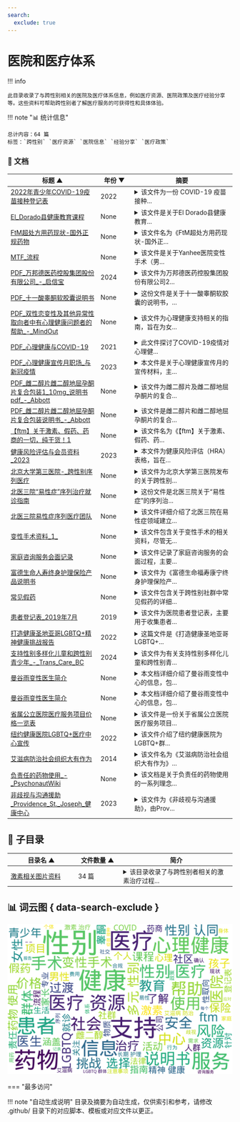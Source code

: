 ```yaml
---
search:
  exclude: true
---
```


# 医院和医疗体系


!!! info

    此目录收录了与跨性别相关的医院及医疗体系信息，例如医疗资源、医院政策及医疗经验分享等。这些资料可帮助跨性别者了解医疗服务的可获得性和具体体验。



!!! note "📊 统计信息"

    总计内容：64 篇
    标签：`跨性别` `医疗资源` `医院信息` `经验分享` `医疗政策`



### 📄 文档

<table>
<thead><tr>
<th style="width: 40%" data-sortable="true" data-sort-direction="asc" data-sort-type="text">标题 ▲</th>
<th style="width: 15%" data-sortable="true" data-sort-direction="desc" data-sort-type="year">年份 ▼</th>
<th style="width: 45%">摘要</th>
</tr></thead>
<tbody>
<tr data-name="2022年青少年COVID-19疫苗接种登记表" data-year="2022" data-date="2024-11-23 04:20:23">
                <td><a href="2022年青少年COVID-19疫苗接种登记表_page" class="md-button">2022年青少年COVID-19疫苗接种登记表</a></td>
                <td class="year-cell">2022</td>
                <td class="description-cell"><details markdown>
                    <summary>该文件为一份 COVID-19 疫苗接种...</summary>
                    <div class="description">
                        该文件为一份 COVID-19 疫苗接种登记及预筛查表格，专门针对 5 至 14 岁的青少年。文件开始部分为医疗工作人员专用的内容，随后详细描述了家长或监护人需填写的个人信息，包括孩子的姓名、年龄、出生日期、性别及联系方式等。特别地，在性别选项中加入了跨性别和非二元性别的选择，反映了对多元性别群体的关注。接下来的筛选问卷涵盖了多个健康相关问题，包括过敏反应、疫苗接种历史及其他医疗状况，以确保孩子的接种安全。最后，文件还要求家长或监护人确认已收到疫苗相关信息并签字。此文档体现了在疫苗接种过程中对多元性别及相关医疗信息的包容性和重视，非常适合作为关注多元性别群体健康的研究材料。
                        <br>年份：2022
                        <br>收录日期：2024-11-23 04:20:23
                    </div>
                </details></td>
            </tr>
<tr data-name="El_Dorado县健康教育课程" data-year="None" data-date="2024-11-23 05:57:28">
                <td><a href="El_Dorado县健康教育课程_page" class="md-button">El_Dorado县健康教育课程</a></td>
                <td class="year-cell">None</td>
                <td class="description-cell"><details markdown>
                    <summary>该文件是关于El Dorado县健康教育...</summary>
                    <div class="description">
                        该文件是关于El Dorado县健康教育课程的综合介绍，包含了多个项目和机构提供的健康教育课程的信息。这些课程涉及到老年人的健康、孕产妇教育、心理健康、营养生活等多个方面，旨在通过各种活动帮助社区成员改善健康与福利。文件提供了课程名称、主题、提供的语言、举办地点、日期和时间，以及联系方式和网址等关键信息。例如，Roy老年中心提供的太极、力量和身体健康课程，专注于通过锻炼改善老年人的平衡和预防跌倒。多项课程也通过线上方式进行，便于广泛的参与者参与。文件中还包括关于如何控制中风的教育小组和针对糖尿病患者的健康生活课程，显示了该地区对不同人群健康教育的重视与规划。
                        <br>年份：None
                        <br>收录日期：2024-11-23 05:57:28
                    </div>
                </details></td>
            </tr>
<tr data-name="FtM超处方用药现状-国外正规药物" data-year="None" data-date="2024-12-13 05:32:01">
                <td><a href="FtM超处方用药现状-国外正规药物_page" class="md-button">FtM超处方用药现状-国外正规药物</a></td>
                <td class="year-cell">None</td>
                <td class="description-cell"><details markdown>
                    <summary>该文件名为《FtM超处方用药现状-国外正...</summary>
                    <div class="description">
                        该文件名为《FtM超处方用药现状-国外正规药物》，主要讨论了在FtM（女性到男性）跨性别群体中，超处方用药的现状与困境。文中指出，FtM群体在使用药物方面，与MtF（男性到女性）群体相比，面临更大的用药复杂性和风险，尤其是在选择药物的过程中。许多药物的来源良莠不齐，导致社群内对药物的交流多集中于成分和摄入方式，而不提及具体品牌和使用方法。文件提到了几种相对安全且得到正规药厂生产的药物，包括环戊丙酸睾酮、庚酸睾酮以及混合睾酮等，并讨论了社群中的一些无良药商如何以不合规的手段售卖假冒药物，进一步加深了用药者的困扰。该文还警示了在药物包装上的迷惑性，很多地下药物的包装甚至比合规药物看起来更专业，从而使得用药者容易误信其安全性。
                        <br>年份：None
                        <br>收录日期：2024-12-13 05:32:01
                    </div>
                </details></td>
            </tr>
<tr data-name="MTF_流程" data-year="None" data-date="2024-12-13 05:32:01">
                <td><a href="MTF_流程_page" class="md-button">MTF_流程</a></td>
                <td class="year-cell">None</td>
                <td class="description-cell"><details markdown>
                    <summary>该文件是关于Yanhee医院变性手术（男...</summary>
                    <div class="description">
                        该文件是关于Yanhee医院变性手术（男变女）的指导文件，详细介绍了变性手术的诊断标准、申请流程、手术注意事项及费用信息。文中列出了患者必须满足的主要标准，例如是否有强烈的变性意愿、是否经历过真实的女性生活等，同时要求患者至少服用一年的雌性激素。手术的申请流程则包括填写申请表、提供身体照片及心理医生的推荐信等。文件中还详细列出了申请者的年龄要求，手术前的健康检查，以及不同类型的变性手术及其费用。整体上，该文件为想接受变性手术的跨性别者提供了清晰和系统的指导。
                        <br>年份：None
                        <br>收录日期：2024-12-13 05:32:01
                    </div>
                </details></td>
            </tr>
<tr data-name="PDF_万邦德医药控股集团股份有限公司_-_启信宝" data-year="2024" data-date="2024-11-07 19:18:36">
                <td><a href="PDF_万邦德医药控股集团股份有限公司_-_启信宝_page" class="md-button">PDF_万邦德医药控股集团股份有限公司_-_启信宝</a></td>
                <td class="year-cell">2024</td>
                <td class="description-cell"><details markdown>
                    <summary>该文件为万邦德医药控股集团股份有限公司2...</summary>
                    <div class="description">
                        该文件为万邦德医药控股集团股份有限公司2023年度报告，主要内容涵盖公司财务状况、经营业绩、行业分析及未来展望。报告详细披露了公司的主要业务，包括医药制造及医疗器械业务，强调了公司在医药制造领域的特色原料药与制剂联动发展模式，重点产品涉及心脑血管、神经系统、呼吸系统及消化系统等多个治疗领域。同时，医疗器械业务也展示了丰富的产品线，包括骨科植入器械和一次性无菌医用高分子耗材。文件还提到2023年公司面临的市场环境如医保控费、政策调整的挑战，以及行业未来发展可能带来的机遇。报告中还附录了详细的销售数据、财务指标，以及相关的研发项目进展，全面反映了公司的运营状况。
                        <br>年份：2024
                        <br>收录日期：2024-11-07 19:18:36
                    </div>
                </details></td>
            </tr>
<tr data-name="PDF_十一酸睾酮软胶囊说明书" data-year="None" data-date="2024-11-07 19:47:55">
                <td><a href="PDF_十一酸睾酮软胶囊说明书_page" class="md-button">PDF_十一酸睾酮软胶囊说明书</a></td>
                <td class="year-cell">None</td>
                <td class="description-cell"><details markdown>
                    <summary>这份文件是关于十一酸睾酮软胶囊的说明书，...</summary>
                    <div class="description">
                        这份文件是关于十一酸睾酮软胶囊的说明书，主要用于跨性别男性的过渡治疗。说明书中详细介绍了这种药物的使用方法、适应症、注意事项及可能的副作用。它强调了在使用该药物前需要进行的医学评估，以及定期检查的重要性，确保患者得到安全有效的治疗。说明书还包含了对患者日常监测的建议，以帮助跟踪荷尔蒙疗法对身体的影响。这对于跨性别者而言，是一个重要的医疗资源，帮助他们了解自己在过渡过程中可能涉及的药物和医疗选择。
                        <br>年份：None
                        <br>收录日期：2024-11-07 19:47:55
                    </div>
                </details></td>
            </tr>
<tr data-name="PDF_双性恋变性及其他异常性取向者中有心理健康问题者的帮助_-_MindOut" data-year="None" data-date="2024-11-07 19:15:24">
                <td><a href="PDF_双性恋变性及其他异常性取向者中有心理健康问题者的帮助_-_MindOut_page" class="md-button">PDF_双性恋变性及其他异常性取向者中有心理健康问题者的帮助_-_MindOut</a></td>
                <td class="year-cell">None</td>
                <td class="description-cell"><details markdown>
                    <summary>该文件为心理健康支持相关的指南，旨在为女...</summary>
                    <div class="description">
                        该文件为心理健康支持相关的指南，旨在为女同性恋、男同性恋、双性恋、变性者及其他性取向者提供心理健康问题方面的帮助与支持。文件介绍了各种服务，包括建议和资讯、代言服务、在线支持、支持小组、伙伴辅导和幸福生活课程等。建议和资讯部分说明了如何就任何关注的问题获取帮助，确保获取的信息能够帮助个人规划下一步的行动。代言服务强调了支持个人在社会中的发声，帮助他们表达需求并了解自身权利。在线支持部分则提供了与志愿者进行沟通的机会，而支持小组则为LGBTQ群体提供了一个安全的环境，以分享经历和感受。伙伴辅导帮助个体建立社交信心，探索新机会。幸福生活课程涵盖了自尊、建立自信、正念冥想、压力管理等多个主题，旨在提高个人幸福感。
                        <br>年份：None
                        <br>收录日期：2024-11-07 19:15:24
                    </div>
                </details></td>
            </tr>
<tr data-name="PDF_心理健康与COVID-19" data-year="2021" data-date="2024-11-07 19:44:26">
                <td><a href="PDF_心理健康与COVID-19_page" class="md-button">PDF_心理健康与COVID-19</a></td>
                <td class="year-cell">2021</td>
                <td class="description-cell"><details markdown>
                    <summary>此文件探讨了COVID-19疫情对心理健...</summary>
                    <div class="description">
                        此文件探讨了COVID-19疫情对心理健康的影响，特别是在自我隔离期间人们可能面临的情绪挑战和心理健康问题。文件中提供了针对青少年、成年人、老年人和医疗工作者的心理健康支持资源，包括在线咨询服务、危机支持和专门为LGBTQ2S+社群设计的服务。在疫情期间，许多人感到孤独、焦虑和抑郁，尤其是性少数群体可能会感受到更强烈的社会隔离和压力。作者建议，维护心理健康的策略包括保持社交联系和寻求专业的心理健康支持，并强调无论在何种情况下，暴力和虐待都是不可接受的，呼吁受害者寻求帮助。此文也提供了关于如何支持儿童心理健康的建议，包括如何与孩子讨论疫情及其影响。
                        <br>年份：2021
                        <br>收录日期：2024-11-07 19:44:26
                    </div>
                </details></td>
            </tr>
<tr data-name="PDF_心理健康宣传月职场_与新冠疫情" data-year="2023" data-date="2024-11-07 19:17:25">
                <td><a href="PDF_心理健康宣传月职场_与新冠疫情_page" class="md-button">PDF_心理健康宣传月职场_与新冠疫情</a></td>
                <td class="year-cell">2023</td>
                <td class="description-cell"><details markdown>
                    <summary>本文件是关于心理健康宣传月的宣传材料，主...</summary>
                    <div class="description">
                        本文件是关于心理健康宣传月的宣传材料，主要集中在新冠疫情对职场心理健康的影响及应对措施。自1949年以来，每年5月的心理健康宣传月旨在提高对心理健康的认知与理解，并消除与心理健康相关的歧视。近年来，由于新冠疫情的影响，许多人在职场中面临着前所未有的心理健康挑战，包括失业、财务压力和社交隔离等问题。文件指出，跨性别和同性恋人群在心理健康问题上更为脆弱，尤其是在疫情期间。文件中提供了多项建议，包括雇主如何支持员工心理健康，如何在职场内营造包容和支持的文化，以及促进网络援助体系来保护员工的心理健康。
                        <br>年份：2023
                        <br>收录日期：2024-11-07 19:17:25
                    </div>
                </details></td>
            </tr>
<tr data-name="PDF_雌二醇片雌二醇地屈孕酮片复合包装1_10mg_说明书pdf_-_Abbott" data-year="None" data-date="2024-11-07 19:02:05">
                <td><a href="PDF_雌二醇片雌二醇地屈孕酮片复合包装1_10mg_说明书pdf_-_Abbott_page" class="md-button">PDF_雌二醇片雌二醇地屈孕酮片复合包装1_10mg_说明书pdf_-_Abbott</a></td>
                <td class="year-cell">None</td>
                <td class="description-cell"><details markdown>
                    <summary>该文件为雌二醇片及雌二醇地屈孕酮片的复合...</summary>
                    <div class="description">
                        该文件为雌二醇片及雌二醇地屈孕酮片的复合包装说明书，由Abbott制药公司出版。文件中详细介绍了这两种药物的用途、适应症、用法用量、副作用及注意事项等重要信息。雌二醇片常用于女性激素替代疗法，可能对跨性别女性在药物过渡过程中具有重要意义。同时，对于了解激素治疗可能带来的效果和风险，文件提供了专业的医学视角和建议，帮助使用者更好地管理自身健康。此说明书还可能包含药物的储存条件、购买渠道和相应的医疗指导，旨在保护患者的使用安全与健康。
                        <br>年份：None
                        <br>收录日期：2024-11-07 19:02:05
                    </div>
                </details></td>
            </tr>
<tr data-name="PDF_雌二醇片雌二醇地屈孕酮片复合包装说明书_-_Abbott" data-year="None" data-date="2024-11-07 19:02:36">
                <td><a href="PDF_雌二醇片雌二醇地屈孕酮片复合包装说明书_-_Abbott_page" class="md-button">PDF_雌二醇片雌二醇地屈孕酮片复合包装说明书_-_Abbott</a></td>
                <td class="year-cell">None</td>
                <td class="description-cell"><details markdown>
                    <summary>该文件是雌二醇片和雌二醇地屈孕酮片的复合...</summary>
                    <div class="description">
                        该文件是雌二醇片和雌二醇地屈孕酮片的复合包装说明书，由 Abbott 生产。说明书详细介绍了这两种药物的使用方法、适应症、禁忌症、注意事项以及可能的副作用。雌二醇片常用于女性荷尔蒙替代疗法，尤其是在跨性别女性的激素治疗过程中。此类药物能够帮助跨性别女性进行身体上的过渡，促进个体向其性别认同的一致性，改善生理和心理健康。说明书中还提及了用药前需要注意的一些健康问题，确保用户在使用这些药物时能充分了解风险与收益。
                        <br>年份：None
                        <br>收录日期：2024-11-07 19:02:36
                    </div>
                </details></td>
            </tr>
<tr data-name="【ftm】关于激素、假药、药商的一切，纯干货！1" data-year="None" data-date="2024-12-13 05:32:01">
                <td><a href="【ftm】关于激素、假药、药商的一切，纯干货！1_page" class="md-button">【ftm】关于激素、假药、药商的一切，纯干货！1</a></td>
                <td class="year-cell">None</td>
                <td class="description-cell"><details markdown>
                    <summary>该文件名为《【ftm】关于激素、假药、药...</summary>
                    <div class="description">
                        该文件名为《【ftm】关于激素、假药、药商的一切，纯干货！》，由匿名作者G0SSIP撰写，重点讨论了关于跨性别男性（ftm）所用激素的具体信息。内容主要分为三个部分：第一部分详细介绍了适合ftm（激素替代疗法，HRT）使用的药物，包括庚酸、环戊丙酸和十一酸，强调这些药物与健身用的混合睾酮的区别，说明正常的用药剂量及其效果。第二部分则集中于假药问题，分析国内激素市场的现状，讨论了假冒药品的危险性及如何辨别；同时列出了一些曾经被质疑或曝光的药品案例。最后一部分提供了药商的价格对比，指出隐含的商业利益及其对跨性别群体的影响，揭示了一些药商的实际操作手法和价格标准。整篇文章意在帮助跨性别群体更好地了解相关医疗信息，减少在选择激素和药商时的误区和风险。
                        <br>年份：None
                        <br>收录日期：2024-12-13 05:32:01
                    </div>
                </details></td>
            </tr>
<tr data-name="健康风险评估与会员资料_2023" data-year="2023" data-date="2024-11-23 04:38:20">
                <td><a href="健康风险评估与会员资料_2023_page" class="md-button">健康风险评估与会员资料_2023</a></td>
                <td class="year-cell">2023</td>
                <td class="description-cell"><details markdown>
                    <summary>本文件为健康风险评估（HRA）表格，旨在...</summary>
                    <div class="description">
                        本文件为健康风险评估（HRA）表格，旨在收集跨性别者及其他多元性别认同者的医疗信息。文件中包含多个选择题，涉及会员的性别认同、出生证明上指定的性别、代词使用、性取向、婚姻状况、种族或民族身份、所讲语言、心理健康状况及身体健康状况等。每个问题均设计为帮助医疗服务提供者深入了解参与者的个人背景和健康需求，以便提供更为针对性的医疗支持。文中还包括关于会员是否需要社区支持和资源的信息，如个案管理、粮食援助和交通服务等。该评估表旨在促进更全面的健康监测和个人护理计划的制定，以及提高跨性别者在医疗服务中的获得感和安全感。
                        <br>年份：2023
                        <br>收录日期：2024-11-23 04:38:20
                    </div>
                </details></td>
            </tr>
<tr data-name="北京大学第三医院-_跨性别序列医疗" data-year="None" data-date="2024-11-02 02:34:23">
                <td><a href="北京大学第三医院-_跨性别序列医疗_page" class="md-button">北京大学第三医院-_跨性别序列医疗</a></td>
                <td class="year-cell">None</td>
                <td class="description-cell"><details markdown>
                    <summary>该文件为北京大学第三医院发布的关于跨性别...</summary>
                    <div class="description">
                        该文件为北京大学第三医院发布的关于跨性别人士的医疗序列指南，旨在为跨性别者提供系统性的医疗资源和支持。文件中详细描述了跨性别医疗的各个阶段，包括评估、过渡与随访，并提供了一系列相关医疗专家的联系信息。所在的医院在跨性别领域中的医疗实践经验，以及如何安全地进行激素替代治疗（HRT）、手术选项以及心理支持服务，均在文件中有所阐述。文件还涉及患者的权利保护、专业承诺及伦理考量，强调医疗团队在提供跨性别医疗服务时的重要责任与敏感性。
                        <br>年份：None
                        <br>收录日期：2024-11-02 02:34:23
                    </div>
                </details></td>
            </tr>
<tr data-name="北医三院“易性症”序列治疗就诊指南" data-year="None" data-date="2025-01-10">
                <td><a href="北医三院“易性症”序列治疗就诊指南_page" class="md-button">北医三院“易性症”序列治疗就诊指南</a></td>
                <td class="year-cell">None</td>
                <td class="description-cell"><details markdown>
                    <summary>这份文件是北医三院关于“易性症”的序列治...</summary>
                    <div class="description">
                        这份文件是北医三院关于“易性症”的序列治疗就诊指南，针对跨性别者在医疗过程中需要遵循的各个步骤进行了详细描述。文件中明确指出不同阶段的患者可根据自己的需求选择就诊时间和门诊科室，包括初次就诊、精神科诊疗、心理辅导、激素治疗复诊和手术咨询等。每个科室都有指定的医生及其接诊的时间安排，例如，每周三上午8:00至11:00的成形科专病门诊，提供初步诊疗和咨询服务，旨在提高就诊效率。文件提供了患者预约及检查的流程，和必要的携带材料，如身份证办理就诊卡等。
                        <br>年份：None
                        <br>收录日期：2025-01-10
                    </div>
                </details></td>
            </tr>
<tr data-name="北医三院易性症序列医疗团队" data-year="None" data-date="2025-01-10">
                <td><a href="北医三院易性症序列医疗团队_page" class="md-button">北医三院易性症序列医疗团队</a></td>
                <td class="year-cell">None</td>
                <td class="description-cell"><details markdown>
                    <summary>该文件详细介绍了北医三院在易性症领域建立...</summary>
                    <div class="description">
                        该文件详细介绍了北医三院在易性症领域建立的综合诊疗团队及其工作内容。文件首先定义了“易性症”这一术语，并指出这并非医学上的疾病，而是跨性别个体对于自身性别认同的焦虑状态。文中讲述了该人群由于社会对其了解的缺乏，常常面临医疗照护体系不完善的问题，导致其在就医时面临重重困难。北医三院通过整形外科、心理咨询、内分泌科、妇科等多个学科的交叉合作，致力于为“易性症”患者提供全面、系统的医疗支持，包括心理疏导、激素替代、手术治疗等内容。文件还强调了“跨性别”患者的疗愈之路需要社会的关怀与支持。同时，该医院也开展了相关的科研和教育活动，以提升社会对跨性别问题的认识。整体上，该文献不仅提供了有关易性症的医疗知识，也展示了医院在精细化医疗服务领域的努力与成就。
                        <br>年份：None
                        <br>收录日期：2025-01-10
                    </div>
                </details></td>
            </tr>
<tr data-name="变性手术资料_1_" data-year="None" data-date="2024-12-13 05:32:01">
                <td><a href="变性手术资料_1__page" class="md-button">变性手术资料_1_</a></td>
                <td class="year-cell">None</td>
                <td class="description-cell"><details markdown>
                    <summary>该文件包含关于变性手术的相关资料，尽管无...</summary>
                    <div class="description">
                        该文件包含关于变性手术的相关资料，尽管无法提取具体文本内容，但可以推测它可能涉及手术的类型、流程、风险、恢复期等方面的信息。变性手术是许多跨性别人士过渡过程中重要的医疗步骤，涉及身体上的重大改变，并且通常伴随心理和社交方面的适应。该文件可能来源于医疗机构或跨性别相关的非政府组织，致力于为需要手术的跨性别人士提供必要的信息和支持。
                        <br>年份：None
                        <br>收录日期：2024-12-13 05:32:01
                    </div>
                </details></td>
            </tr>
<tr data-name="家庭咨询服务会面记录" data-year="None" data-date="2024-11-23 03:10:42">
                <td><a href="家庭咨询服务会面记录_page" class="md-button">家庭咨询服务会面记录</a></td>
                <td class="year-cell">None</td>
                <td class="description-cell"><details markdown>
                    <summary>该文件记录了家庭咨询服务的会面过程，主要...</summary>
                    <div class="description">
                        该文件记录了家庭咨询服务的会面过程，主要涉及跨性别及多元性别者在接受心理咨询和支持服务时的经验和感受。文件中可能包括与咨询师的对话记录、咨询目标以及所使用的疗法和策略。该文档意在提供一种可供参考的对话框架，帮助跨性别者在医疗体系中寻求所需的支持和服务。它也可能反映出在面对医疗体系中相关服务时的障碍和挑战，例如对性别认同的理解不足或服务态度问题。这些内容将为研究多元性别者与医疗资源间的互动提供实证数据。
                        <br>年份：None
                        <br>收录日期：2024-11-23 03:10:42
                    </div>
                </details></td>
            </tr>
<tr data-name="富德生命人寿终身护理保险产品说明书" data-year="None" data-date="2024-11-23 06:28:56">
                <td><a href="富德生命人寿终身护理保险产品说明书_page" class="md-button">富德生命人寿终身护理保险产品说明书</a></td>
                <td class="year-cell">None</td>
                <td class="description-cell"><details markdown>
                    <summary>该文件为《富德生命福寿康宁终身护理保险产...</summary>
                    <div class="description">
                        该文件为《富德生命福寿康宁终身护理保险产品说明书》，详细介绍了承保的长期护理保险产品的内容和条款。文件内容涵盖投保范围、保险期间、交费方式及交费期间、等待期、保险责任、责任免除、保险利益与收益演示等多个方面。文件指出，投保范围为18-65周岁，保险期限为终身，交费方式有趸交和年交。等待期设定为90日，主要针对因意外伤害事故或特定疾病导致的长期护理。保险责任包括特定疾病长期护理保险金与意外伤残长期护理保险金，且详细列出了在不同情况下的给付标准和限制。文件还强调了保险利益的演示，包括不同年度的累计特定疾病长期护理保险金和意外伤残长期护理保险金的计算方式。该说明书详细列出了保单利益以及退保流程，为投保人提供了全面的产品知识和风险提示，以助于投保人做出明智的决策。
                        <br>年份：None
                        <br>收录日期：2024-11-23 06:28:56
                    </div>
                </details></td>
            </tr>
<tr data-name="常见假药" data-year="None" data-date="2024-12-13 05:32:01">
                <td><a href="常见假药_page" class="md-button">常见假药</a></td>
                <td class="year-cell">None</td>
                <td class="description-cell"><details markdown>
                    <summary>该文件包含关于跨性别社群中常见假药的详细...</summary>
                    <div class="description">
                        该文件包含关于跨性别社群中常见假药的详细信息，涵盖与催情药物、肉体过渡相关的药物的合规性与安全性。文件首先阐述了什么是合规药物与不合规药物，并且列举了中国产、台湾产，以及其它合法药物的种类和具体的信息。这些药物种类包括思特珑、安特尔及其他进口药物，文中还指出药物的价格、购买渠道及使用注意事项。作者特别警告了使用假药的风险，并列举了多种药物的名称和可能来源，包括来自小作坊及一些不知名的药厂，这些药物往往缺乏FDA认证，存在安全隐患。文件同时也涉及到健身用药的种类及风险，强调药物效果与安全性之间的复杂关系。这些信息对于跨性别者以及关注此问题的社群有重要的警示与参考意义。
                        <br>年份：None
                        <br>收录日期：2024-12-13 05:32:01
                    </div>
                </details></td>
            </tr>
<tr data-name="患者登记表_2019年7月" data-year="2019" data-date="2024-11-23 05:41:48">
                <td><a href="患者登记表_2019年7月_page" class="md-button">患者登记表_2019年7月</a></td>
                <td class="year-cell">2019</td>
                <td class="description-cell"><details markdown>
                    <summary>该文件为医院患者登记表，主要用于收集患者...</summary>
                    <div class="description">
                        该文件为医院患者登记表，主要用于收集患者的个人信息和医疗相关数据。登记表包括患者基本信息如姓名、地址、电话号码、社保号和出生日期等。同时，还需要填写患者的性别认同、性取向、婚姻状况、学历及就业状态等信息。该登记表旨在确保患者能够得到适合其性别认同的医疗，在填写过程中，患者需提供关于医疗保险状况的详细信息，并表示同意接受医疗服务，及有关病历的隐私保护条款。文中出现了多个选项，让患者选择其性别和性取向，包括跨性别、性别酷儿等，充分考虑到多元性别的需要。
                        <br>年份：2019
                        <br>收录日期：2024-11-23 05:41:48
                    </div>
                </details></td>
            </tr>
<tr data-name="打造健康圣地亚哥LGBTQ+精神健康挑战报告" data-year="2022" data-date="2024-11-23 05:08:07">
                <td><a href="打造健康圣地亚哥LGBTQ+精神健康挑战报告_page" class="md-button">打造健康圣地亚哥LGBTQ+精神健康挑战报告</a></td>
                <td class="year-cell">2022</td>
                <td class="description-cell"><details markdown>
                    <summary>这篇文件是《打造健康圣地亚哥LGBTQ+...</summary>
                    <div class="description">
                        这篇文件是《打造健康圣地亚哥LGBTQ+精神健康挑战报告》，旨在提高公众对圣地亚哥地区LGBTQ+群体面临的精神健康问题的认识。文件详细探讨了LGBTQ+群体的精神健康挑战，强调了这些挑战如何影响群体成员的生活质量和健康状况，包括歧视、骚扰和暴力等。通过提供特定的应对建议，文件旨在帮助朋友、家人和社区更好地支持处于困难中的LGBTQ+个体。文件还列出了可用资源，以帮助满足LGBTQ+人群的精神健康需求，同时呼吁创建一个更加包容和支持的环境，确保每个人都能在安全和认可的氛围中生活。
                        <br>年份：2022
                        <br>收录日期：2024-11-23 05:08:07
                    </div>
                </details></td>
            </tr>
<tr data-name="支持性别多样化儿童和跨性别青少年_-_Trans_Care_BC" data-year="2024" data-date="2024-11-02 02:45:16">
                <td><a href="支持性别多样化儿童和跨性别青少年_-_Trans_Care_BC_page" class="md-button">支持性别多样化儿童和跨性别青少年_-_Trans_Care_BC</a></td>
                <td class="year-cell">2024</td>
                <td class="description-cell"><details markdown>
                    <summary>该文件为有关支持性别多样化儿童和跨性别青...</summary>
                    <div class="description">
                        该文件为有关支持性别多样化儿童和跨性别青少年的指导文档。内容首先强调了尊重孩子的性别认同的重要性，提到家长和看护人在反映孩子性别认同时要留意孩子的行为和用词。文件指出，给孩子足够的空间去表达自己的性别是至关重要的，并建议家长使用孩子认可的名字和代词来表达尊重。文件还强调了为家长和家庭提供支持的重要性，建议在组织和社区中创造更加安全的空间，并提供有力的性别肯定资源和转介服务以帮助家庭应对各种挑战。文末还为家长提供了相关资源的网站链接，倡导促进家长和看护者与支持性别多样化的专业人士和组织之间的联系。
                        <br>年份：2024
                        <br>收录日期：2024-11-02 02:45:16
                    </div>
                </details></td>
            </tr>
<tr data-name="曼谷雨变性医生简介" data-year="None" data-date="2024-12-13 05:32:01">
                <td><a href="曼谷雨变性医生简介_page" class="md-button">曼谷雨变性医生简介</a></td>
                <td class="year-cell">None</td>
                <td class="description-cell"><details markdown>
                    <summary>本文档详细介绍了曼谷雨变性中心的信息，包...</summary>
                    <div class="description">
                        本文档详细介绍了曼谷雨变性中心的信息，包括多位知名变性手术医生的简介、手术价格、住院时长、手术深度及敏感度等方面的具体情况。文件中介绍了多位医生的特色与建议，分别是铁笔医生、小雨、NUT医生、提迪医生、蔡达武医生和ANT医生，各自的专业技术和手术费用，便于患者选择适合自己的医生和手术方式。小雨作为曼谷雨中心的创始人，表达了对手术过程的重视并提供了一条龙的服务，包括手术前后的各项安排，确保患者的手术体验和术后恢复。
                        <br>年份：None
                        <br>收录日期：2024-12-13 05:32:01
                    </div>
                </details></td>
            </tr>
<tr data-name="曼谷雨变性医生简介" data-year="None" data-date="2024-12-13 05:32:01">
                <td><a href="曼谷雨变性医生简介_page" class="md-button">曼谷雨变性医生简介</a></td>
                <td class="year-cell">None</td>
                <td class="description-cell"><details markdown>
                    <summary>本文档详细介绍了曼谷雨变性中心的信息，包...</summary>
                    <div class="description">
                        本文档详细介绍了曼谷雨变性中心的信息，包括多位知名变性手术医生的简介、手术价格、住院时长、手术深度及敏感度等方面的具体情况。文件中介绍了多位医生的特色与建议，分别是铁笔医生、小雨、NUT医生、提迪医生、蔡达武医生和ANT医生，各自的专业技术和手术费用，便于患者选择适合自己的医生和手术方式。小雨作为曼谷雨中心的创始人，表达了对手术过程的重视并提供了一条龙的服务，包括手术前后的各项安排，确保患者的手术体验和术后恢复。
                        <br>年份：None
                        <br>收录日期：2024-12-13 05:32:01
                    </div>
                </details></td>
            </tr>
<tr data-name="省属公立医院医疗服务项目价格一览表" data-year="None" data-date="2024-11-23 02:56:56">
                <td><a href="省属公立医院医疗服务项目价格一览表_page" class="md-button">省属公立医院医疗服务项目价格一览表</a></td>
                <td class="year-cell">None</td>
                <td class="description-cell"><details markdown>
                    <summary>该文件是一份关于省属公立医院医疗服务项目...</summary>
                    <div class="description">
                        该文件是一份关于省属公立医院医疗服务项目的价格一览表，内容包括多个医疗项目的定价信息。具体列出了不同医疗服务项目的项目编码、项目名称、项目内涵及其相关价格。这些项目涵盖了眼科、口腔科、整形外科等多个医疗领域，如准分子激光手术、牙齿漂白术和隆乳术等。在表格中，每个项目均提供了不同省级医院如省人民医院、省妇幼医院等的具体价格，便于患者了解进行相关医疗服务的经济支出。这份文件为关注医疗费用的人们提供了重要参考，尤其对于需要跨性别医疗服务的群体具有实用性，显示出医院在多元性别医疗方面的资源配置。
                        <br>年份：None
                        <br>收录日期：2024-11-23 02:56:56
                    </div>
                </details></td>
            </tr>
<tr data-name="纽约健康医院LGBTQ+医疗中心宣传" data-year="2022" data-date="2024-11-23 03:57:42">
                <td><a href="纽约健康医院LGBTQ+医疗中心宣传_page" class="md-button">纽约健康医院LGBTQ+医疗中心宣传</a></td>
                <td class="year-cell">2022</td>
                <td class="description-cell"><details markdown>
                    <summary>该文件介绍了纽约健康医院为LGBTQ+群...</summary>
                    <div class="description">
                        该文件介绍了纽约健康医院为LGBTQ+群体提供的医疗服务，重点强调了Pride Health Centers中心的设立及其专为LGBTQ+患者提供的安全和温馨的医疗环境。文件中详细列出了医疗服务项目，包括初级保健、性别确认医疗、行为健康服务、预防性药物使用（如PrEP和PEP），以及针对性别确认手术的各种选择，如胸部重建、子宫切除等。NYC Health + Hospitals还重申了对LGBTQ+患者及其家属的开放探视政策及零歧视的承诺，并提及各种专业和文化适应的护理培训，确保LGBTQ+群体的特殊需求得到符合文化背景的关注。文件末尾提供了各大医疗中心的联系方式和地址信息，方便患者获得更详细的服务信息和支持。
                        <br>年份：2022
                        <br>收录日期：2024-11-23 03:57:42
                    </div>
                </details></td>
            </tr>
<tr data-name="艾滋病防治社会组织大有作为" data-year="2014" data-date="2024-10-29 05:51:18">
                <td><a href="艾滋病防治社会组织大有作为_page" class="md-button">艾滋病防治社会组织大有作为</a></td>
                <td class="year-cell">2014</td>
                <td class="description-cell"><details markdown>
                    <summary>该文件名为《艾滋病防治社会组织大有作为》...</summary>
                    <div class="description">
                        该文件名为《艾滋病防治社会组织大有作为》，由广东省疾病预防控制中心的许锐恒撰写，涉及艾滋病防治的多方面内容，着重强调社会组织在艾滋病防治中的关键作用与贡献。文件介绍了HIV传播的主要途径，并提供了一系列关于HIV和艾滋病在中国流行情况的统计数据。例如，截止至2011年，中国的HIV感染者约有78万，女性感染率为28.6%。文中还提到的重点人群包括男男性行为者、注射药物者和性工作者等，指出在艾滋病防治工作中，这些群体面临的特殊高危行为和社会法律障碍。政府和社会组织的共同努力被强调为有效遏制艾滋病传播的必要条件，文件详细列举了社会组织的参与和干预活动，以及艾滋病防治工作的主要任务和主题。最后，文件中提到的“世界艾滋病日”主题的活动，进一步反映了在控制艾滋病流行方面所面临的挑战和应对措施。
                        <br>年份：2014
                        <br>收录日期：2024-10-29 05:51:18
                    </div>
                </details></td>
            </tr>
<tr data-name="负责任的药物使用_-_PsychonautWiki" data-year="None" data-date="2024-12-13 05:32:01">
                <td><a href="负责任的药物使用_-_PsychonautWiki_page" class="md-button">负责任的药物使用_-_PsychonautWiki</a></td>
                <td class="year-cell">None</td>
                <td class="description-cell"><details markdown>
                    <summary>该文档是关于负责任的药物使用的一系列理念...</summary>
                    <div class="description">
                        该文档是关于负责任的药物使用的一系列理念和实践指南，强调成年人的自主选择与健康使用娱乐性物质的重要性。文中提到，负责任的药物使用与减少危害的概念密切相关，旨在通过教育和培训最大限度地降低使用精神活性物质的风险，同时提升使用的益处。文件详细说明了如何有效地使用各种娱乐性药物，涵盖了自我教育、剂量选择、物质的化学测试、个体安全以及社会责任等方面。文中也对比了娱乐性物质的使用与其他高风险活动，如滑雪、帆船等，并指出虽然这些活动有高风险，但适当的教育培训可以将风险控制在可接受的范围内。文档还提供了针对不同物质的推荐使用指南，并着重强调了个人对于药物使用结果的责任。
                        <br>年份：None
                        <br>收录日期：2024-12-13 05:32:01
                    </div>
                </details></td>
            </tr>
<tr data-name="非歧视与沟通援助_Providence_St._Joseph_健康中心" data-year="2023" data-date="2024-11-02 02:44:11">
                <td><a href="非歧视与沟通援助_Providence_St._Joseph_健康中心_page" class="md-button">非歧视与沟通援助_Providence_St._Joseph_健康中心</a></td>
                <td class="year-cell">2023</td>
                <td class="description-cell"><details markdown>
                    <summary>该文件为《非歧视与沟通援助》，由Prov...</summary>
                    <div class="description">
                        该文件为《非歧视与沟通援助》，由Providence St. Joseph健康中心及其附属机构发布。文件详细列出了该健康中心在遵守联邦民权法律方面的承诺，确保不基于种族、肤色、宗教信条、国籍、残障、医疗状况等理由歧视任何参与其计划或活动的个人。内容中提到，中心提供符合资格的翻译及辅助服务，以便身患残障或主要语言非英语的人群能有效沟通。文件提供了各地区民权协调员的联系信息，供人们在经历歧视或不公正待遇时提出申诉。在文件最后，更新日期为2023年4月20日，确保信息的及时性和准确性。
                        <br>年份：2023
                        <br>收录日期：2024-11-02 02:44:11
                    </div>
                </details></td>
            </tr>
</tbody>
</table>


## 📁 子目录

<table>
<thead><tr>
<th style="width: 30%" data-sortable="true" data-sort-direction="asc" data-sort-type="text">目录名 ▲</th>
<th style="width: 20%" data-sortable="true" data-sort-direction="asc" data-sort-type="text">文件数量 ▲</th>
<th style="width: 50%">简介</th>
</tr></thead>
<tbody>
<tr data-name="激素相关图片资料" data-count="34" data-date="0000-00-00">
                <td><a href="激素相关图片资料" class="md-button">激素相关图片资料</a></td>
                <td class="count-cell">34 篇</td>
                <td class="description-cell"><details markdown>
                    <summary>该目录收录了与跨性别者相关的激素治疗过程...</summary>
                    <div class="description">
                        该目录收录了与跨性别者相关的激素治疗过程中的图片资料，目的是为跨性别群体提供视觉参考和经验分享，让人们更好地理解激素治疗的影响和变化。
                        <br>文件数量：34 篇
                    </div>
                </details></td>
            </tr>
</tbody>
</table>


## 📊 词云图 { data-search-exclude }

![词云图](abstracts_wordcloud.png)


<script>
const sortFunctions = {
    year: (a, b, direction) => {
        a = a === '未知' ? '0000' : a;
        b = b === '未知' ? '0000' : b;
        return direction === 'desc' ? b.localeCompare(a) : a.localeCompare(b);
    },
    count: (a, b, direction) => {
        const aNum = parseInt(a.match(/\d+/)?.[0] || '0');
        const bNum = parseInt(b.match(/\d+/)?.[0] || '0');
        return direction === 'desc' ? bNum - aNum : aNum - bNum;
    },
    text: (a, b, direction) => {
        return direction === 'desc' 
            ? b.localeCompare(a, 'zh-CN') 
            : a.localeCompare(b, 'zh-CN');
    }
};

document.addEventListener('DOMContentLoaded', function() {
    document.querySelectorAll('th[data-sortable="true"]').forEach(th => {
        th.style.cursor = 'pointer';
        th.addEventListener('click', () => sortTable(th));
        
        if (th.getAttribute('data-sort-direction')) {
            sortTable(th, true);
        }
    });
});

function sortTable(th, isInitial = false) {
    const table = th.closest('table');
    const tbody = table.querySelector('tbody');
    const colIndex = Array.from(th.parentNode.children).indexOf(th);
    
    // Store original rows with their sort values
    const rowsWithValues = Array.from(tbody.querySelectorAll('tr')).map(row => ({
        element: row,
        value: row.children[colIndex].textContent.trim(),
        html: row.innerHTML
    }));
    
    // Toggle or set initial sort direction
    const currentDirection = th.getAttribute('data-sort-direction');
    const direction = isInitial ? currentDirection : (currentDirection === 'desc' ? 'asc' : 'desc');
    
    // Update sort indicators
    th.closest('tr').querySelectorAll('th').forEach(header => {
        if (header !== th) {
            header.textContent = header.textContent.replace(/ [▼▲]$/, '');
            header.removeAttribute('data-sort-direction');
        }
    });
    
    th.textContent = th.textContent.replace(/ [▼▲]$/, '') + (direction === 'desc' ? ' ▼' : ' ▲');
    th.setAttribute('data-sort-direction', direction);
    
    // Get sort function based on column type
    const sortType = th.getAttribute('data-sort-type') || 'text';
    const sortFn = sortFunctions[sortType] || sortFunctions.text;
    
    // Sort rows
    rowsWithValues.sort((a, b) => sortFn(a.value, b.value, direction));
    
    // Clear and rebuild tbody
    tbody.innerHTML = '';
    rowsWithValues.forEach(row => {
        const tr = document.createElement('tr');
        tr.innerHTML = row.html;
        tbody.appendChild(tr);
    });
}

</script>
 

<div class="grid" markdown>

=== "最多访问"



</div>


!!! note "自动生成说明"
    目录及摘要为自动生成，仅供索引和参考，请修改 .github/ 目录下的对应脚本、模板或对应文件以更正。
